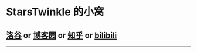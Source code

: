 # StarsTwinkle 的小窝

## [洛谷](https://www.luogu.com.cn/user/1267405) or [博客园](https://www.cnblogs.com/StarsTwinkle) or [知乎](https://www.zhihu.com/people/kuangfengzhixi) or [bilibili](https://space.bilibili.com/3546392972757064?spm_id_from=333.1007.0.0)

----------

